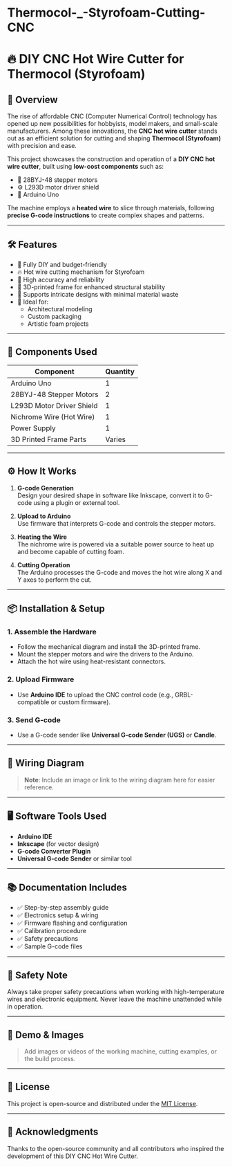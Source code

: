 # Thermocol-_-Styrofoam-Cutting-CNC

# 🔥 DIY CNC Hot Wire Cutter for Thermocol (Styrofoam)

## 📌 Overview

The rise of affordable CNC (Computer Numerical Control) technology has opened up new possibilities for hobbyists, model makers, and small-scale manufacturers. Among these innovations, the **CNC hot wire cutter** stands out as an efficient solution for cutting and shaping **Thermocol (Styrofoam)** with precision and ease.

This project showcases the construction and operation of a **DIY CNC hot wire cutter**, built using **low-cost components** such as:

- 🔁 28BYJ-48 stepper motors  
- ⚙️ L293D motor driver shield  
- 🧠 Arduino Uno

The machine employs a **heated wire** to slice through materials, following **precise G-code instructions** to create complex shapes and patterns.

---

## 🛠 Features

- 🔧 Fully DIY and budget-friendly
- 🔥 Hot wire cutting mechanism for Styrofoam
- 🎯 High accuracy and reliability
- 🧱 3D-printed frame for enhanced structural stability
- 📐 Supports intricate designs with minimal material waste
- 🧰 Ideal for:
  - Architectural modeling
  - Custom packaging
  - Artistic foam projects

---

## 🔋 Components Used

| Component                | Quantity |
|--------------------------|----------|
| Arduino Uno              | 1        |
| 28BYJ-48 Stepper Motors  | 2        |
| L293D Motor Driver Shield| 1        |
| Nichrome Wire (Hot Wire) | 1        |
| Power Supply             | 1        |
| 3D Printed Frame Parts   | Varies   |

---

## ⚙️ How It Works

1. **G-code Generation**  
   Design your desired shape in software like Inkscape, convert it to G-code using a plugin or external tool.

2. **Upload to Arduino**  
   Use firmware that interprets G-code and controls the stepper motors.

3. **Heating the Wire**  
   The nichrome wire is powered via a suitable power source to heat up and become capable of cutting foam.

4. **Cutting Operation**  
   The Arduino processes the G-code and moves the hot wire along X and Y axes to perform the cut.

---

## 📦 Installation & Setup

### 1. Assemble the Hardware
- Follow the mechanical diagram and install the 3D-printed frame.
- Mount the stepper motors and wire the drivers to the Arduino.
- Attach the hot wire using heat-resistant connectors.

### 2. Upload Firmware
- Use **Arduino IDE** to upload the CNC control code (e.g., GRBL-compatible or custom firmware).

### 3. Send G-code
- Use a G-code sender like **Universal G-code Sender (UGS)** or **Candle**.

---

## 🔌 Wiring Diagram

> **Note**: Include an image or link to the wiring diagram here for easier reference.

---

## 🖥️ Software Tools Used

- **Arduino IDE**
- **Inkscape** (for vector design)
- **G-code Converter Plugin**
- **Universal G-code Sender** or similar tool

---

## 📚 Documentation Includes

- ✅ Step-by-step assembly guide
- ✅ Electronics setup & wiring
- ✅ Firmware flashing and configuration
- ✅ Calibration procedure
- ✅ Safety precautions
- ✅ Sample G-code files

---

## 🚨 Safety Note

Always take proper safety precautions when working with high-temperature wires and electronic equipment. Never leave the machine unattended while in operation.

---

## 📸 Demo & Images

> Add images or videos of the working machine, cutting examples, or the build process.

---

## 📄 License

This project is open-source and distributed under the [MIT License](LICENSE).

---

## 🙌 Acknowledgments

Thanks to the open-source community and all contributors who inspired the development of this DIY CNC Hot Wire Cutter.

